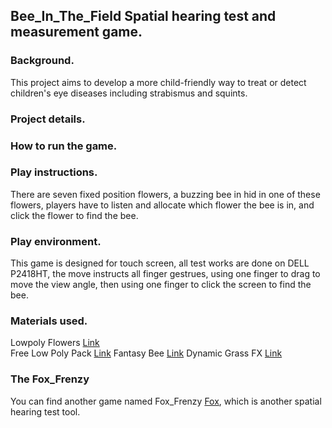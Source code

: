 ## Bee_In_The_Field Spatial hearing test and measurement game.

### Background.

This project aims to develop a more child-friendly way to treat or detect children's eye diseases including strabismus and squints.

### Project details.

### How to run the game.

### Play instructions.

There are seven fixed position flowers, a buzzing bee in hid in one of these flowers, players have to listen and allocate which flower the bee is in,
and click the flower to find the bee.

### Play environment.

This game is designed for touch screen, all test works are done on DELL P2418HT, the move instructs all finger gestrues, using one finger to drag to move the view angle, then using one finger to click the screen to find the bee.

### Materials used.

Lowpoly Flowers [Link](https://assetstore.unity.com/packages/p/lowpoly-flowers-47083)  
Free Low Poly Pack [Link](https://assetstore.unity.com/packages/3d/free-low-poly-pack-65375)
Fantasy Bee [Link](https://assetstore.unity.com/packages/3d/characters/animals/fantasy-bee-135487)
Dynamic Grass FX [Link](https://assetstore.unity.com/packages/vfx/shaders/directx-11/dynamic-grass-fx-144740)

### The Fox_Frenzy

You can find another game named Fox_Frenzy [Fox](https://github.com/jeff-Tianfeng/Fox_Frenzy), which is another spatial hearing test tool.
